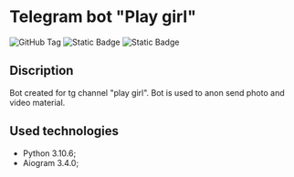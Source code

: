# Telegram bot "Play girl"
![GitHub Tag](https://img.shields.io/github/v/tag/lZemphix/Play_girl_bot?label=Release&color=%20%23FDA50F)
![Static Badge](https://img.shields.io/badge/python-1.10.6-blue)
![Static Badge](https://img.shields.io/badge/aiogram-3.4.0-blue)


## Discription
Bot created for tg channel "play girl". Bot is used to anon send photo and video material.

## Used technologies
- Python 3.10.6;
- Aiogram 3.4.0;
